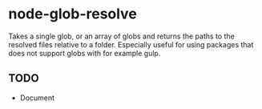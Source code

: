 node-glob-resolve
=================

Takes a single glob, or an array of globs and returns the paths to the resolved files relative to a folder.
Especially useful for using packages that does not support globs with for example gulp.

## TODO
 * Document